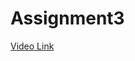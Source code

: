 # Assignment3
[ Video Link](https://northeastern-my.sharepoint.com/:v:/g/personal/bodkhe_a_northeastern_edu/EQuHHTRrEzNAh5k2mNIVi2sBByTo_qWEQwNVxXNtQpDNWw?e=5TdzI4)

